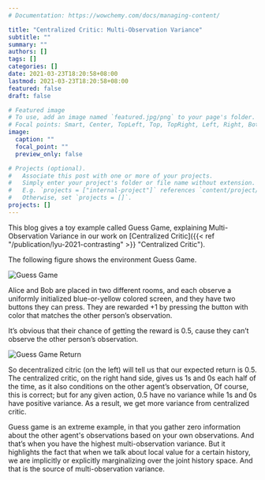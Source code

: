 ```yaml
---
# Documentation: https://wowchemy.com/docs/managing-content/

title: "Centralized Critic: Multi-Observation Variance"
subtitle: ""
summary: ""
authors: []
tags: []
categories: []
date: 2021-03-23T18:20:58+08:00
lastmod: 2021-03-23T18:20:58+08:00
featured: false
draft: false

# Featured image
# To use, add an image named `featured.jpg/png` to your page's folder.
# Focal points: Smart, Center, TopLeft, Top, TopRight, Left, Right, BottomLeft, Bottom, BottomRight.
image:
  caption: ""
  focal_point: ""
  preview_only: false

# Projects (optional).
#   Associate this post with one or more of your projects.
#   Simply enter your project's folder or file name without extension.
#   E.g. `projects = ["internal-project"]` references `content/project/deep-learning/index.md`.
#   Otherwise, set `projects = []`.
projects: []
---
```


This blog gives a toy example called Guess Game, explaining Multi-Observation Variance in our work on
[Centralized Critic]({{< ref "/publication/lyu-2021-contrasting" >}} "Centralized Critic").

The following figure shows the environment Guess Game.

![Guess Game](/guess_game.jpg)

Alice and Bob are placed in two different rooms, and each observe a uniformly initialized blue-or-yellow colored screen,
and they have two buttons they can press.
They are rewarded +1 by pressing the button with color that matches the other person’s observation.

It’s obvious that their chance of getting the reward is 0.5, cause they can’t observe the other person’s observation.

![Guess Game Return](/guess_game_return.jpg)

So decentralized citric (on the left) will tell us that our expected return is 0.5.
The centralized critic, on the right hand side, gives us 1s and 0s each half of the time,
as it also conditions on the other agent’s observation,
Of course, this is correct; but for any given action, 0.5 have no variance while 1s and 0s have positive variance.
As a result, we get more variance from centralized critic.

Guess game is an extreme example, in that you gather zero information about the other agent's observations based on your own observations.
And that’s when you have the highest multi-observation variance.
But it highlights the fact that when we talk about local value for a certain history,
we are implicitly or explicitly marginalizing over the joint history space.
And that is the source of multi-observation variance.
